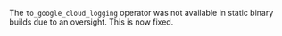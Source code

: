 The `to_google_cloud_logging` operator was not available in static binary builds
due to an oversight. This is now fixed.
